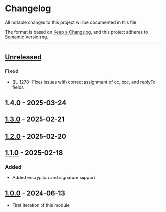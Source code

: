 # Changelog

All notable changes to this project will be documented in this file.

The format is based on [Keep a Changelog](https://keepachangelog.com/en/1.0.0/),
and this project adheres to [Semantic Versioning](https://semver.org/spec/v2.0.0.html).

* * *

## [Unreleased]

### Fixed

* BL-1278 -Fixes issues with correct assignment of cc, bcc, and replyTo fields

## [1.4.0] - 2025-03-24

## [1.3.0] - 2025-02-21

## [1.2.0] - 2025-02-20

## [1.1.0] - 2025-02-18

### Added

* Added encryption and signature support

## [1.0.0] - 2024-06-13

* First iteration of this module

[Unreleased]: https://github.com/ortus-boxlang/bx-mail/compare/v1.4.0...HEAD

[1.4.0]: https://github.com/ortus-boxlang/bx-mail/compare/v1.3.0...v1.4.0

[1.3.0]: https://github.com/ortus-boxlang/bx-mail/compare/v1.2.0...v1.3.0

[1.2.0]: https://github.com/ortus-boxlang/bx-mail/compare/v1.1.0...v1.2.0

[1.1.0]: https://github.com/ortus-boxlang/bx-mail/compare/v1.0.0...v1.1.0

[1.0.0]: https://github.com/ortus-boxlang/bx-mail/compare/v1.0.0...v1.0.0
